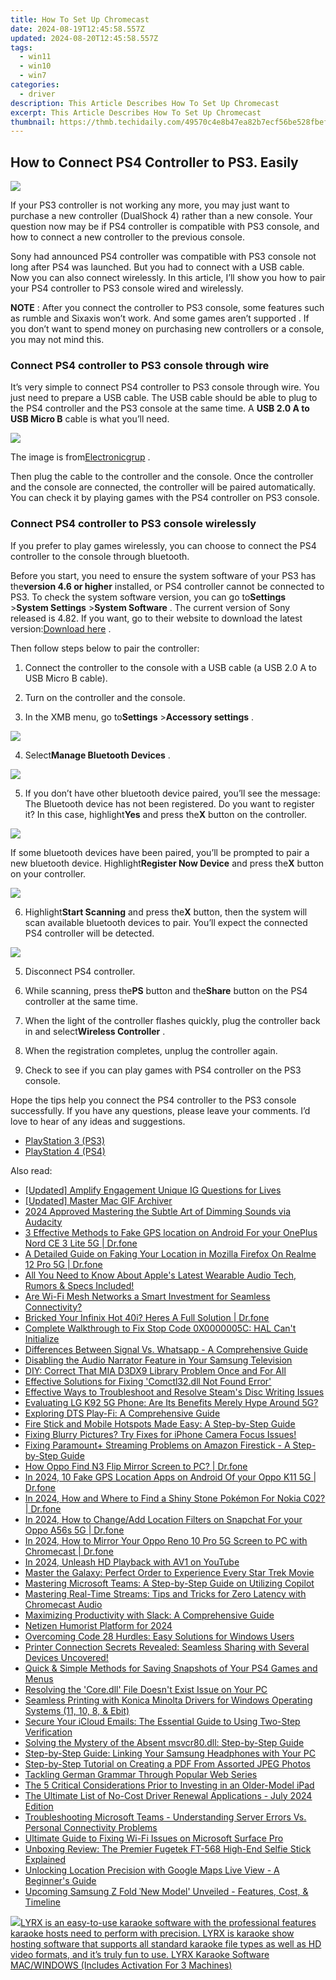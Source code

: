 ```yaml
---
title: How To Set Up Chromecast
date: 2024-08-19T12:45:58.557Z
updated: 2024-08-20T12:45:58.557Z
tags:
  - win11
  - win10
  - win7
categories:
  - driver
description: This Article Describes How To Set Up Chromecast
excerpt: This Article Describes How To Set Up Chromecast
thumbnail: https://thmb.techidaily.com/49570c4e8b47ea82b7ecf56be528fbefc2ec46d8620a3399012917fa562508d1.jpg
---
```


## How to Connect PS4 Controller to PS3. Easily

![](https://images.drivereasy.com/wp-content/uploads/2018/01/ps4-controller.jpg)

 If your PS3 controller is not working any more, you may just want to purchase a new controller (DualShock 4) rather than a new console. Your question now may be if PS4 controller is compatible with PS3 console, and how to connect a new controller to the previous console.

 Sony had announced PS4 controller was compatible with PS3 console not long after PS4 was launched. But you had to connect with a USB cable. Now you can also connect wirelessly. In this article, I’ll show you how to pair your PS4 controller to PS3 console wired and wirelessly.

**NOTE** : After you connect the controller to PS3 console, some features such as rumble and Sixaxis won’t work. And some games aren’t supported . If you don’t want to spend money on purchasing new controllers or a console, you may not mind this.

### Connect PS4 controller to PS3 console through wire

 It’s very simple to connect PS4 controller to PS3 console through wire. You just need to prepare a USB cable. The USB cable should be able to plug to the PS4 controller and the PS3 console at the same time. A **USB 2.0 A to USB Micro B** cable is what you’ll need.

![](https://images.drivereasy.com/wp-content/uploads/2018/01/usb-cable.jpg)

 The image is from[Electronicgrup](https://commons.wikimedia.org/wiki/File:0783.jpg) .

 Then plug the cable to the controller and the console. Once the controller and the console are connected, the controller will be paired automatically. You can check it by playing games with the PS4 controller on PS3 console.

### Connect PS4 controller to PS3 console wirelessly

 If you prefer to play games wirelessly, you can choose to connect the PS4 controller to the console through bluetooth.

 Before you start, you need to ensure the system software of your PS3 has the**version 4.6 or higher** installed, or PS4 controller cannot be connected to PS3\. To check the system software version, you can go to**Settings** \>**System Settings** \>**System Software** . The current version of Sony released is 4.82\. If you want, go to their website to download the latest version:[Download here](https://www.playstation.com/en-us/support/system-updates/ps3/) .

Then follow steps below to pair the controller:

 1) Connect the controller to the console with a USB cable (a USB 2.0 A to USB Micro B cable).

 2) Turn on the controller and the console.

 3) In the XMB menu, go to**Settings** \>**Accessory settings** .

![](https://images.drivereasy.com/wp-content/uploads/2018/01/accessory-settings.jpg)

 4) Select**Manage Bluetooth Devices** .

![](https://images.drivereasy.com/wp-content/uploads/2018/01/manage-bluetooth-devices.jpg)

 5) If you don’t have other bluetooth device paired, you’ll see the message: The Bluetooth device has not been registered. Do you want to register it? In this case, highlight**Yes** and press the**X** button on the controller.

![](https://images.drivereasy.com/wp-content/uploads/2018/01/img_5a55ec01d26e2.jpg)

 If some bluetooth devices have been paired, you’ll be prompted to pair a new bluetooth device. Highlight**Register Now Device** and press the**X** button on your controller.

![](https://images.drivereasy.com/wp-content/uploads/2018/01/register-now-devcie.jpg)

 6) Highlight**Start Scanning** and press the**X** button, then the system will scan available bluetooth devices to pair. You’ll expect the connected PS4 controller will be detected.

![](https://images.drivereasy.com/wp-content/uploads/2018/01/starting-scanning.jpg)

5) Disconnect PS4 controller.

6) While scanning, press the**PS** button and the**Share** button on the PS4 controller at the same time.

7) When the light of the controller flashes quickly, plug the controller back in and select**Wireless Controller** .

8) When the registration completes, unplug the controller again.

9) Check to see if you can play games with PS4 controller on the PS3 console.

 Hope the tips help you connect the PS4 controller to the PS3 console successfully. If you have any questions, please leave your comments. I’d love to hear of any ideas and suggestions.

* [PlayStation 3 (PS3)](https://www.drivereasy.com/tag-search/?tagId=10247)
* [PlayStation 4 (PS4)](https://www.drivereasy.com/tag-search/?tagId=180)


<ins class="adsbygoogle"
     style="display:block"
     data-ad-format="autorelaxed"
     data-ad-client="ca-pub-7571918770474297"
     data-ad-slot="1223367746"></ins>



<ins class="adsbygoogle"
     style="display:block"
     data-ad-client="ca-pub-7571918770474297"
     data-ad-slot="8358498916"
     data-ad-format="auto"
     data-full-width-responsive="true"></ins>

<span class="atpl-alsoreadstyle">Also read:</span>
<div><ul>
<li><a href="https://instagram-clips.techidaily.com/updated-amplify-engagement-unique-ig-questions-for-lives/"><u>[Updated] Amplify Engagement  Unique IG Questions for Lives</u></a></li>
<li><a href="https://digital-screen-recording.techidaily.com/updated-master-mac-gif-archiver/"><u>[Updated] Master Mac GIF Archiver</u></a></li>
<li><a href="https://extra-support.techidaily.com/2024-approved-mastering-the-subtle-art-of-dimming-sounds-via-audacity/"><u>2024 Approved  Mastering the Subtle Art of Dimming Sounds via Audacity</u></a></li>
<li><a href="https://android-location.techidaily.com/3-effective-methods-to-fake-gps-location-on-android-for-your-oneplus-nord-ce-3-lite-5g-drfone-by-drfone-virtual/"><u>3 Effective Methods to Fake GPS location on Android For your OnePlus Nord CE 3 Lite 5G | Dr.fone</u></a></li>
<li><a href="https://location-fake.techidaily.com/a-detailed-guide-on-faking-your-location-in-mozilla-firefox-on-realme-12-pro-5g-drfone-by-drfone-virtual-android/"><u>A Detailed Guide on Faking Your Location in Mozilla Firefox On Realme 12 Pro 5G | Dr.fone</u></a></li>
<li><a href="https://tech-recovery.techidaily.com/all-you-need-to-know-about-apples-latest-wearable-audio-tech-rumors-and-specs-included/"><u>All You Need to Know About Apple's Latest Wearable Audio Tech, Rumors & Specs Included!</u></a></li>
<li><a href="https://tech-recovery.techidaily.com/are-wi-fi-mesh-networks-a-smart-investment-for-seamless-connectivity/"><u>Are Wi-Fi Mesh Networks a Smart Investment for Seamless Connectivity?</u></a></li>
<li><a href="https://howto.techidaily.com/bricked-your-infinix-hot-40i-heres-a-full-solution-drfone-by-drfone-fix-android-problems-fix-android-problems/"><u>Bricked Your Infinix Hot 40i? Heres A Full Solution | Dr.fone</u></a></li>
<li><a href="https://tech-recovery.techidaily.com/complete-walkthrough-to-fix-stop-code-0x0000005c-hal-cant-initialize/"><u>Complete Walkthrough to Fix Stop Code 0X0000005C: HAL Can't Initialize</u></a></li>
<li><a href="https://tech-recovery.techidaily.com/differences-between-signal-vs-whatsapp-a-comprehensive-guide/"><u>Differences Between Signal Vs. Whatsapp - A Comprehensive Guide</u></a></li>
<li><a href="https://tech-recovery.techidaily.com/disabling-the-audio-narrator-feature-in-your-samsung-television/"><u>Disabling the Audio Narrator Feature in Your Samsung Television</u></a></li>
<li><a href="https://tech-recovery.techidaily.com/diy-correct-that-mia-d3dx9-library-problem-once-and-for-all/"><u>DIY: Correct That MIA D3DX9 Library Problem Once and For All</u></a></li>
<li><a href="https://tech-recovery.techidaily.com/effective-solutions-for-fixing-comctl32dll-not-found-error/"><u>Effective Solutions for Fixing 'Comctl32.dll Not Found Error'</u></a></li>
<li><a href="https://tech-recovery.techidaily.com/effective-ways-to-troubleshoot-and-resolve-steams-disc-writing-issues/"><u>Effective Ways to Troubleshoot and Resolve Steam's Disc Writing Issues</u></a></li>
<li><a href="https://tech-recovery.techidaily.com/evaluating-lg-k92-5g-phone-are-its-benefits-merely-hype-around-5g/"><u>Evaluating LG K92 5G Phone: Are Its Benefits Merely Hype Around 5G?</u></a></li>
<li><a href="https://tech-recovery.techidaily.com/exploring-dts-play-fi-a-comprehensive-guide/"><u>Exploring DTS Play-Fi: A Comprehensive Guide</u></a></li>
<li><a href="https://tech-recovery.techidaily.com/fire-stick-and-mobile-hotspots-made-easy-a-step-by-step-guide/"><u>Fire Stick and Mobile Hotspots Made Easy: A Step-by-Step Guide</u></a></li>
<li><a href="https://tech-recovery.techidaily.com/fixing-blurry-pictures-try-fixes-for-iphone-camera-focus-issues/"><u>Fixing Blurry Pictures? Try Fixes for iPhone Camera Focus Issues!</u></a></li>
<li><a href="https://tech-recovery.techidaily.com/fixing-paramountplus-streaming-problems-on-amazon-firestick-a-step-by-step-guide/"><u>Fixing Paramount+ Streaming Problems on Amazon Firestick - A Step-by-Step Guide</u></a></li>
<li><a href="https://screen-mirror.techidaily.com/how-oppo-find-n3-flip-mirror-screen-to-pc-drfone-by-drfone-android/"><u>How Oppo Find N3 Flip Mirror Screen to PC? | Dr.fone</u></a></li>
<li><a href="https://android-location.techidaily.com/in-2024-10-fake-gps-location-apps-on-android-of-your-oppo-k11-5g-drfone-by-drfone-virtual/"><u>In 2024, 10 Fake GPS Location Apps on Android Of your Oppo K11 5G | Dr.fone</u></a></li>
<li><a href="https://android-pokemon-go.techidaily.com/in-2024-how-and-where-to-find-a-shiny-stone-pokemon-for-nokia-c02-drfone-by-drfone-virtual-android/"><u>In 2024, How and Where to Find a Shiny Stone Pokémon For Nokia C02? | Dr.fone</u></a></li>
<li><a href="https://location-social.techidaily.com/in-2024-how-to-changeadd-location-filters-on-snapchat-for-your-oppo-a56s-5g-drfone-by-drfone-virtual-android/"><u>In 2024, How to Change/Add Location Filters on Snapchat For your Oppo A56s 5G | Dr.fone</u></a></li>
<li><a href="https://screen-mirror.techidaily.com/in-2024-how-to-mirror-your-oppo-reno-10-pro-5g-screen-to-pc-with-chromecast-drfone-by-drfone-android/"><u>In 2024, How to Mirror Your Oppo Reno 10 Pro 5G Screen to PC with Chromecast | Dr.fone</u></a></li>
<li><a href="https://youtube-stream.techidaily.com/in-2024-unleash-hd-playback-with-av1-on-youtube/"><u>In 2024, Unleash HD Playback with AV1 on YouTube</u></a></li>
<li><a href="https://tech-recovery.techidaily.com/master-the-galaxy-perfect-order-to-experience-every-star-trek-movie/"><u>Master the Galaxy: Perfect Order to Experience Every Star Trek Movie</u></a></li>
<li><a href="https://tech-recovery.techidaily.com/mastering-microsoft-teams-a-step-by-step-guide-on-utilizing-copilot/"><u>Mastering Microsoft Teams: A Step-by-Step Guide on Utilizing Copilot</u></a></li>
<li><a href="https://tech-recovery.techidaily.com/mastering-real-time-streams-tips-and-tricks-for-zero-latency-with-chromecast-audio/"><u>Mastering Real-Time Streams: Tips and Tricks for Zero Latency with Chromecast Audio</u></a></li>
<li><a href="https://tech-recovery.techidaily.com/maximizing-productivity-with-slack-a-comprehensive-guide/"><u>Maximizing Productivity with Slack: A Comprehensive Guide</u></a></li>
<li><a href="https://extra-approaches.techidaily.com/netizen-humorist-platform-for-2024/"><u>Netizen Humorist Platform for 2024</u></a></li>
<li><a href="https://tech-recovery.techidaily.com/overcoming-code-28-hurdles-easy-solutions-for-windows-users/"><u>Overcoming Code 28 Hurdles: Easy Solutions for Windows Users</u></a></li>
<li><a href="https://tech-recovery.techidaily.com/1722889078822-printer-connection-secrets-revealed-seamless-sharing-with-several-devices-uncovered/"><u>Printer Connection Secrets Revealed: Seamless Sharing with Several Devices Uncovered!</u></a></li>
<li><a href="https://tech-recovery.techidaily.com/quick-and-simple-methods-for-saving-snapshots-of-your-ps4-games-and-menus/"><u>Quick & Simple Methods for Saving Snapshots of Your PS4 Games and Menus</u></a></li>
<li><a href="https://tech-recovery.techidaily.com/resolving-the-coredll-file-doesnt-exist-issue-on-your-pc/"><u>Resolving the 'Core.dll' File Doesn't Exist Issue on Your PC</u></a></li>
<li><a href="https://win-dash.techidaily.com/seamless-printing-with-konica-minolta-drivers-for-windows-operating-systems-11-10-8-and-ebit/"><u>Seamless Printing with Konica Minolta Drivers for Windows Operating Systems (11, 10, 8, & Ebit)</u></a></li>
<li><a href="https://tech-recovery.techidaily.com/secure-your-icloud-emails-the-essential-guide-to-using-two-step-verification/"><u>Secure Your iCloud Emails: The Essential Guide to Using Two-Step Verification</u></a></li>
<li><a href="https://tech-recovery.techidaily.com/solving-the-mystery-of-the-absent-msvcr80dll-step-by-step-guide/"><u>Solving the Mystery of the Absent msvcr80.dll: Step-by-Step Guide</u></a></li>
<li><a href="https://tech-recovery.techidaily.com/step-by-step-guide-linking-your-samsung-headphones-with-your-pc/"><u>Step-by-Step Guide: Linking Your Samsung Headphones with Your PC</u></a></li>
<li><a href="https://tech-recovery.techidaily.com/step-by-step-tutorial-on-creating-a-pdf-from-assorted-jpeg-photos/"><u>Step-by-Step Tutorial on Creating a PDF From Assorted JPEG Photos</u></a></li>
<li><a href="https://mondly-stories.techidaily.com/tackling-german-grammar-through-popular-web-series/"><u>Tackling German Grammar Through Popular Web Series</u></a></li>
<li><a href="https://tech-recovery.techidaily.com/the-5-critical-considerations-prior-to-investing-in-an-older-model-ipad/"><u>The 5 Critical Considerations Prior to Investing in an Older-Model iPad</u></a></li>
<li><a href="https://tech-recovery.techidaily.com/the-ultimate-list-of-no-cost-driver-renewal-applications-july-2024-edition/"><u>The Ultimate List of No-Cost Driver Renewal Applications - July 2024 Edition</u></a></li>
<li><a href="https://tech-recovery.techidaily.com/troubleshooting-microsoft-teams-understanding-server-errors-vs-personal-connectivity-problems/"><u>Troubleshooting Microsoft Teams - Understanding Server Errors Vs. Personal Connectivity Problems</u></a></li>
<li><a href="https://tech-recovery.techidaily.com/ultimate-guide-to-fixing-wi-fi-issues-on-microsoft-surface-pro/"><u>Ultimate Guide to Fixing Wi-Fi Issues on Microsoft Surface Pro</u></a></li>
<li><a href="https://tech-recovery.techidaily.com/unboxing-review-the-premier-fugetek-ft-568-high-end-selfie-stick-explained/"><u>Unboxing Review: The Premier Fugetek FT-568 High-End Selfie Stick Explained</u></a></li>
<li><a href="https://tech-recovery.techidaily.com/unlocking-location-precision-with-google-maps-live-view-a-beginners-guide/"><u>Unlocking Location Precision with Google Maps Live View - A Beginner's Guide</u></a></li>
<li><a href="https://tech-recovery.techidaily.com/upcoming-samsung-z-fold-new-model-unveiled-features-cost-and-timeline/"><u>Upcoming Samsung Z Fold ˈNew Model' Unveiled - Features, Cost, & Timeline</u></a></li>
</ul></div>

<!-- affiliate ads begin -->
<a href="https://shop.pcdj.com/order/checkout.php?PRODS=4698998&QTY=1&AFFILIATE=108875&CART=1"> <img src="https://secure.avangate.com/images/merchant/47f4b6321e9fd8e8f7326a6adc1a7c1e/products/MacBook_Pro_lyrx-withsinger-tv.png" border="0">LYRX is an easy-to-use karaoke software with the professional features karaoke hosts need to perform with precision. LYRX is karaoke show hosting software that supports all standard karaoke file types as well as HD video formats, and it’s truly fun to use. 
LYRX Karaoke Software MAC/WINDOWS (Includes Activation For 3 Machines)</a>
<!-- affiliate ads end -->
